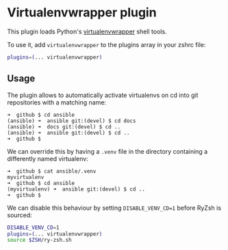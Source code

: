 # Virtualenvwrapper plugin

This plugin loads Python's [virtualenvwrapper](https://virtualenvwrapper.readthedocs.io/en/latest/) shell tools.

To use it, add `virtualenvwrapper` to the plugins array in your zshrc file:

```zsh
plugins=(... virtualenvwrapper)
```

## Usage

The plugin allows to automatically activate virtualenvs on cd into git repositories with a matching name:

```
➜  github $ cd ansible
(ansible) ➜  ansible git:(devel) $ cd docs
(ansible) ➜  docs git:(devel) $ cd ..
(ansible) ➜  ansible git:(devel) $ cd ..
➜  github $
```

We can override this by having a `.venv` file in the directory containing a differently named virtualenv:

```
➜  github $ cat ansible/.venv
myvirtualenv
➜  github $ cd ansible
(myvirtualenv) ➜  ansible git:(devel) $ cd ..
➜  github $
```

We can disable this behaviour by setting `DISABLE_VENV_CD=1` before RyZsh is sourced:
```zsh
DISABLE_VENV_CD=1
plugins=(... virtualenvwrapper)
source $ZSH/ry-zsh.sh
```
